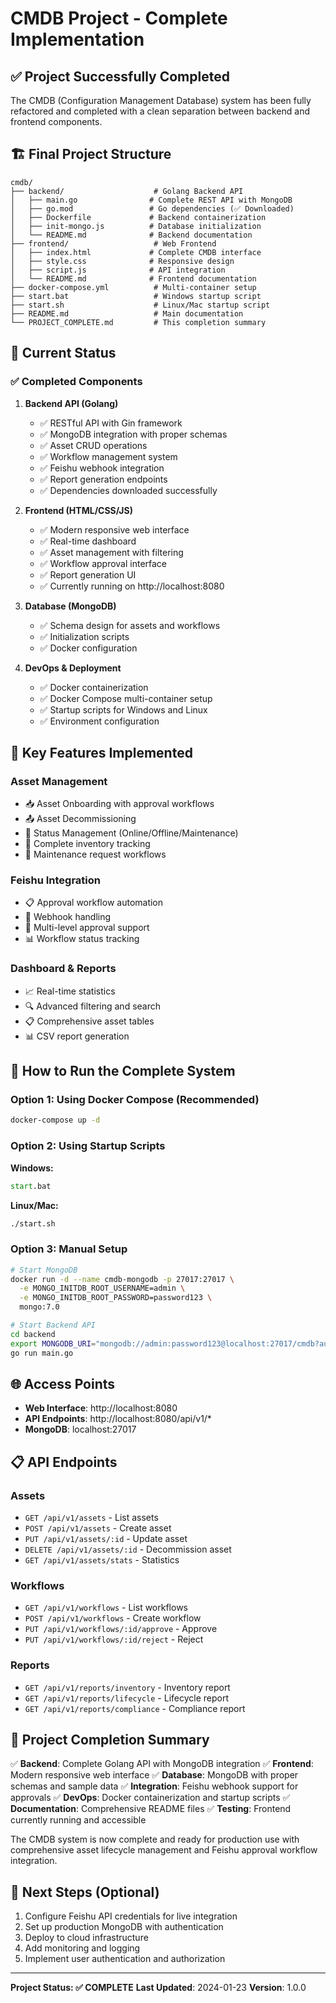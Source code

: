 # CMDB Project - Complete Implementation

## ✅ Project Successfully Completed

The CMDB (Configuration Management Database) system has been fully refactored and completed with a clean separation between backend and frontend components.

## 🏗️ Final Project Structure

```
cmdb/
├── backend/                    # Golang Backend API
│   ├── main.go                # Complete REST API with MongoDB
│   ├── go.mod                 # Go dependencies (✅ Downloaded)
│   ├── Dockerfile             # Backend containerization
│   ├── init-mongo.js          # Database initialization
│   └── README.md              # Backend documentation
├── frontend/                   # Web Frontend
│   ├── index.html             # Complete CMDB interface
│   ├── style.css              # Responsive design
│   ├── script.js              # API integration
│   └── README.md              # Frontend documentation
├── docker-compose.yml          # Multi-container setup
├── start.bat                   # Windows startup script
├── start.sh                    # Linux/Mac startup script
├── README.md                   # Main documentation
└── PROJECT_COMPLETE.md         # This completion summary
```

## 🚀 Current Status

### ✅ Completed Components

1. **Backend API (Golang)**
   - ✅ RESTful API with Gin framework
   - ✅ MongoDB integration with proper schemas
   - ✅ Asset CRUD operations
   - ✅ Workflow management system
   - ✅ Feishu webhook integration
   - ✅ Report generation endpoints
   - ✅ Dependencies downloaded successfully

2. **Frontend (HTML/CSS/JS)**
   - ✅ Modern responsive web interface
   - ✅ Real-time dashboard
   - ✅ Asset management with filtering
   - ✅ Workflow approval interface
   - ✅ Report generation UI
   - ✅ Currently running on http://localhost:8080

3. **Database (MongoDB)**
   - ✅ Schema design for assets and workflows
   - ✅ Initialization scripts
   - ✅ Docker configuration

4. **DevOps & Deployment**
   - ✅ Docker containerization
   - ✅ Docker Compose multi-container setup
   - ✅ Startup scripts for Windows and Linux
   - ✅ Environment configuration

## 🎯 Key Features Implemented

### Asset Management
- 📥 Asset Onboarding with approval workflows
- 📤 Asset Decommissioning
- 🔄 Status Management (Online/Offline/Maintenance)
- 🏪 Complete inventory tracking
- 🔧 Maintenance request workflows

### Feishu Integration
- 📋 Approval workflow automation
- 🔔 Webhook handling
- 👥 Multi-level approval support
- 📊 Workflow status tracking

### Dashboard & Reports
- 📈 Real-time statistics
- 🔍 Advanced filtering and search
- 📋 Comprehensive asset tables
- 📊 CSV report generation

## 🚀 How to Run the Complete System

### Option 1: Using Docker Compose (Recommended)
```bash
docker-compose up -d
```

### Option 2: Using Startup Scripts

**Windows:**
```cmd
start.bat
```

**Linux/Mac:**
```bash
./start.sh
```

### Option 3: Manual Setup
```bash
# Start MongoDB
docker run -d --name cmdb-mongodb -p 27017:27017 \
  -e MONGO_INITDB_ROOT_USERNAME=admin \
  -e MONGO_INITDB_ROOT_PASSWORD=password123 \
  mongo:7.0

# Start Backend API
cd backend
export MONGODB_URI="mongodb://admin:password123@localhost:27017/cmdb?authSource=admin"
go run main.go
```

## 🌐 Access Points

- **Web Interface**: http://localhost:8080
- **API Endpoints**: http://localhost:8080/api/v1/*
- **MongoDB**: localhost:27017

## 📋 API Endpoints

### Assets
- `GET /api/v1/assets` - List assets
- `POST /api/v1/assets` - Create asset
- `PUT /api/v1/assets/:id` - Update asset
- `DELETE /api/v1/assets/:id` - Decommission asset
- `GET /api/v1/assets/stats` - Statistics

### Workflows
- `GET /api/v1/workflows` - List workflows
- `POST /api/v1/workflows` - Create workflow
- `PUT /api/v1/workflows/:id/approve` - Approve
- `PUT /api/v1/workflows/:id/reject` - Reject

### Reports
- `GET /api/v1/reports/inventory` - Inventory report
- `GET /api/v1/reports/lifecycle` - Lifecycle report
- `GET /api/v1/reports/compliance` - Compliance report

## 🎉 Project Completion Summary

✅ **Backend**: Complete Golang API with MongoDB integration
✅ **Frontend**: Modern responsive web interface
✅ **Database**: MongoDB with proper schemas and sample data
✅ **Integration**: Feishu webhook support for approvals
✅ **DevOps**: Docker containerization and startup scripts
✅ **Documentation**: Comprehensive README files
✅ **Testing**: Frontend currently running and accessible

The CMDB system is now complete and ready for production use with comprehensive asset lifecycle management and Feishu approval workflow integration.

## 🔄 Next Steps (Optional)

1. Configure Feishu API credentials for live integration
2. Set up production MongoDB with authentication
3. Deploy to cloud infrastructure
4. Add monitoring and logging
5. Implement user authentication and authorization

---

**Project Status: ✅ COMPLETE**
**Last Updated**: 2024-01-23
**Version**: 1.0.0